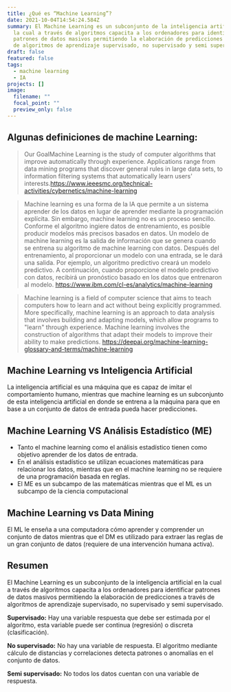 ```yaml
---
title: ¿Qué es “Machine Learning”?
date: 2021-10-04T14:54:24.584Z
summary: El Machine Learning es un subconjunto de la inteligencia artificial en
  la cual a través de algoritmos capacita a los ordenadores para identificar
  patrones de datos masivos permitiendo la elaboración de predicciones a través
  de algoritmos de aprendizaje supervisado, no supervisado y semi supervisado.
draft: false
featured: false
tags:
  - machine learning
  - IA
projects: []
image:
  filename: ""
  focal_point: ""
  preview_only: false
---
```

## Algunas definiciones de machine Learning:

> Our GoalMachine Learning is the study of computer algorithms that improve
> automatically through experience. Applications range from data mining programs that
> discover general rules in large data sets, to information filtering systems that
> automatically learn users' interests.<https://www.ieeesmc.org/technical-activities/cybernetics/machine-learning>


> Machine learning es una forma de la IA que permite a un sistema aprender de los
> datos en lugar de aprender mediante la programación explícita. Sin embargo,
> machine learning no es un proceso sencillo. Conforme el algoritmo ingiere datos de
> entrenamiento, es posible producir modelos más precisos basados en datos. Un
> modelo de machine learning es la salida de información que se genera cuando se
> entrena su algoritmo de machine learning con datos. Después del entrenamiento, al
> proporcionar un modelo con una entrada, se le dará una salida. Por ejemplo, un
> algoritmo predictivo creará un modelo predictivo. A continuación, cuando
> proporcione el modelo predictivo con datos, recibirá un pronóstico basado en los
> datos que entrenaron al modelo. <https://www.ibm.com/cl-es/analytics/machine-learning>


> Machine learning is a field of computer science that aims to teach computers how to
> learn and act without being explicitly programmed. More specifically, machine
> learning is an approach to data analysis that involves building and adapting models,
> which allow programs to "learn" through experience. Machine learning involves the
> construction of algorithms that adapt their models to improve their ability to make
> predictions. <https://deepai.org/machine-learning-glossary-and-terms/machine-learning>

## Machine Learning vs Inteligencia Artificial

La inteligencia artificial es una máquina que es capaz de imitar el comportamiento
humano, mientras que machine learning es un subconjunto de esta inteligencia
artificial en donde se entrena a la máquina para que en base a un conjunto de datos
de entrada pueda hacer predicciones.

## Machine Learning VS Análisis Estadístico (ME)

* Tanto el machine learning como el análisis estadístico tienen como objetivo aprender de los datos de entrada.
* En el análisis estadístico se utilizan ecuaciones matemáticas para relacionar los
  datos, mientras que en el machine learning no se requiere de una programación
  basada en reglas.
* El ME es un subcampo de las matemáticas mientras que el ML es un subcampo de la ciencia computacional

## Machine Learning vs Data Mining

El ML le enseña a una computadora cómo aprender y comprender un conjunto de
datos mientras que el DM es utilizado para extraer las reglas de un gran conjunto de
datos (requiere de una intervención humana activa).

## Resumen

El Machine Learning es un subconjunto de la inteligencia artificial en la cual a través de algoritmos capacita a los ordenadores para identificar patrones de datos masivos permitiendo la elaboración de predicciones a través de algoritmos de aprendizaje supervisado, no supervisado y semi supervisado.

**Supervisado:** Hay una variable respuesta que debe ser estimada por el algoritmo, esta variable puede ser continua (regresión) o discreta (clasificación).

**No supervisado:** No hay una variable de respuesta. El algoritmo mediante cálculo de distancias y correlaciones detecta patrones o anomalías en el conjunto de datos.

**Semi supervisado:** No todos los datos cuentan con una variable de respuesta.